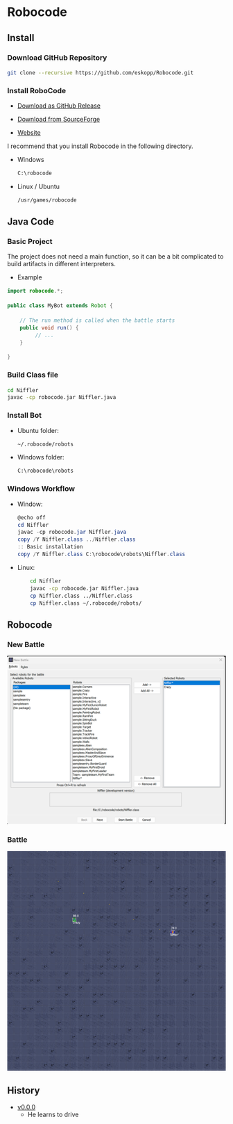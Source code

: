 # Robocode

## Install 
### Download GitHub Repository

```bash
git clone --recursive https://github.com/eskopp/Robocode.git
```

### Install RoboCode
- [Download as GitHub Release](https://github.com/robo-code/robocode/releases)

- [Download from SourceForge](https://robocode.sourceforge.io/download)

- [Website](https://robocode.sourceforge.io/)

I recommend that you install Robocode in the following directory.

- Windows
    ```cmd
    C:\robocode
    ```
- Linux / Ubuntu
    ```bash
    /usr/games/robocode
    ```


## Java Code
### Basic Project
The project does not need a main function, so it can be a bit complicated to build artifacts in different interpreters.

- Example
```java
import robocode.*;

public class MyBot extends Robot {

    // The run method is called when the battle starts
    public void run() {
         // ...
    }

}
```
### Build Class file
```bash
cd Niffler 
javac -cp robocode.jar Niffler.java
```

### Install Bot
- Ubuntu folder:
    ```bash
    ~/.robocode/robots
    ```
- Windows folder:
    ```bash
    C:\robocode\robots
    ```

### Windows Workflow
- Window:
    ```Powershell
    @echo off
    cd Niffler
    javac -cp robocode.jar Niffler.java 
    copy /Y Niffler.class ../Niffler.class
    :: Basic installation
    copy /Y Niffler.class C:\robocode\robots\Niffler.class
    ```
- Linux:
    ```bash
        cd Niffler
        javac -cp robocode.jar Niffler.java 
        cp Niffler.class ../Niffler.class
        cp Niffler.class ~/.robocode/robots/
    ```

## Robocode
### New Battle
![New-Battle](.github/images/new_battle.png)

### Battle
![Battle](.github/images/Battle.png)


## History
- [v0.0.0](https://github.com/eskopp/Robocode/releases/tag/v0.0.0)
    - He learns to drive